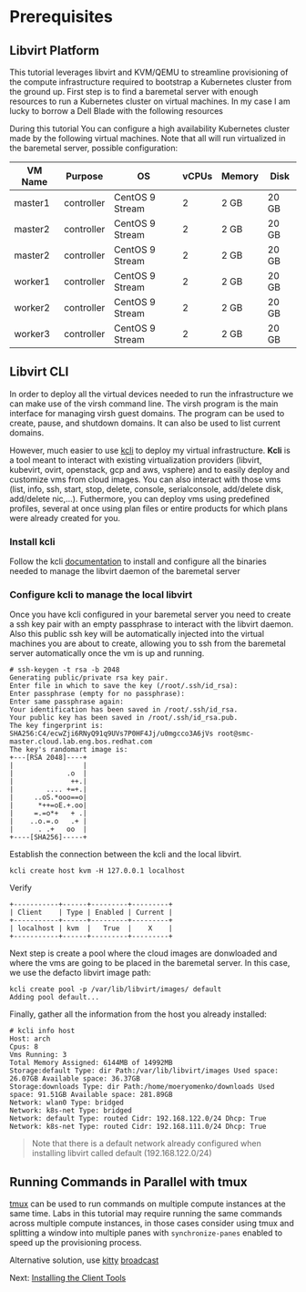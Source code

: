 # Prerequisites

## Libvirt Platform

This tutorial leverages libvirt and KVM/QEMU to streamline provisioning of the compute infrastructure required to
bootstrap a Kubernetes cluster from the ground up. First step is to find a baremetal server with enough resources to
run a Kubernetes cluster on virtual machines. In my case I am lucky to borrow a Dell Blade with the following resources

During this tutorial You can configure a high availability Kubernetes cluster made by the following virtual machines.
Note that all will run virtualized in the baremetal server, possible configuration:

|  VM Name     | Purpose    |   OS            | vCPUs | Memory | Disk  |
| ------------ | ---------- | ----------------|-------|--------|-------|
| master1      | controller | CentOS 9 Stream |   2   |  2 GB  | 20 GB |
| master2      | controller | CentOS 9 Stream |   2   |  2 GB  | 20 GB |
| master2      | controller | CentOS 9 Stream |   2   |  2 GB  | 20 GB |
| worker1      | controller | CentOS 9 Stream |   2   |  2 GB  | 20 GB |
| worker2      | controller | CentOS 9 Stream |   2   |  2 GB  | 20 GB |
| worker3      | controller | CentOS 9 Stream |   2   |  2 GB  | 20 GB |

## Libvirt CLI

In order to deploy all the virtual devices needed to run the infrastructure we can make use of the virsh command line.
The virsh program is the main interface for managing virsh guest domains. The program can be used to create, pause,
and shutdown domains. It can also be used to list current domains.

However, much easier to use [kcli](https://kcli.readthedocs.io/en/latest/) to deploy my virtual infrastructure.
**Kcli** is a tool meant to interact with existing virtualization providers (libvirt, kubevirt, ovirt, openstack,
gcp and aws, vsphere) and to easily deploy and customize vms from cloud images. You can also interact with those
vms (list, info, ssh, start, stop, delete, console, serialconsole, add/delete disk, add/delete nic,…).
Futhermore, you can deploy vms using predefined profiles, several at once using plan files or entire products
for which plans were already created for you.


### Install kcli

Follow the kcli [documentation](https://kcli.readthedocs.io/en/latest/#installation) to install and configure all the
binaries needed to manage the libvirt daemon of the baremetal server


### Configure kcli to manage the local libvirt

Once you have kcli configured in your baremetal server you need to create a ssh key pair with an empty passphrase to interact with the libvirt daemon. Also this public ssh key will be automatically injected into the virtual machines you are about to create, allowing you to ssh from the baremetal server automatically once the vm is up and running.

```
# ssh-keygen -t rsa -b 2048
Generating public/private rsa key pair.
Enter file in which to save the key (/root/.ssh/id_rsa):
Enter passphrase (empty for no passphrase):
Enter same passphrase again:
Your identification has been saved in /root/.ssh/id_rsa.
Your public key has been saved in /root/.ssh/id_rsa.pub.
The key fingerprint is:
SHA256:C4/ecwZji6RNyQ91q9UVs7P0HF4Jj/u0mgcco3A6jVs root@smc-master.cloud.lab.eng.bos.redhat.com
The key's randomart image is:
+---[RSA 2048]----+
|                 |
|             .o  |
|              ++.|
|        .... +=+.|
|     ..oS.*ooo==o|
|      *++=oE.+.oo|
|     =.=o*+   + .|
|    ..o.=.o   .+ |
|      . .+   oo  |
+----[SHA256]-----+
```

Establish the connection between the kcli and the local libvirt.

```
kcli create host kvm -H 127.0.0.1 localhost
```

Verify

```
+-----------+------+---------+---------+
| Client    | Type | Enabled | Current |
+-----------+------+---------+---------+
| localhost | kvm  |   True  |    X    |
+-----------+------+---------+---------+
```

Next step is create a pool where the cloud images are donwloaded and where the vms are going to be placed in the baremetal server. In this case, we use the defacto libvirt image path:

```
kcli create pool -p /var/lib/libvirt/images/ default
Adding pool default...
```

Finally, gather all the information from the host you already installed:

```
# kcli info host
Host: arch
Cpus: 8
Vms Running: 3
Total Memory Assigned: 6144MB of 14992MB
Storage:default Type: dir Path:/var/lib/libvirt/images Used space: 26.07GB Available space: 36.37GB
Storage:downloads Type: dir Path:/home/moeryomenko/downloads Used space: 91.51GB Available space: 281.89GB
Network: wlan0 Type: bridged
Network: k8s-net Type: bridged
Network: default Type: routed Cidr: 192.168.122.0/24 Dhcp: True
Network: k8s-net Type: routed Cidr: 192.168.111.0/24 Dhcp: True
```

> Note that there is a default network already configured when installing libvirt called default (192.168.122.0/24)

## Running Commands in Parallel with tmux

[tmux](https://github.com/tmux/tmux/wiki) can be used to run commands on multiple compute instances at the same time. Labs in this tutorial may require running the same commands across multiple compute instances, in those cases consider using tmux and splitting a window into multiple panes with `synchronize-panes` enabled to speed up the provisioning process.

Alternative solution, use [kitty](https://sw.kovidgoyal.net/kitty/) [broadcast](https://sw.kovidgoyal.net/kitty/remote-control/#broadcasting-what-you-type-to-all-kitty-windows)

Next: [Installing the Client Tools](02-client-tools.md)
